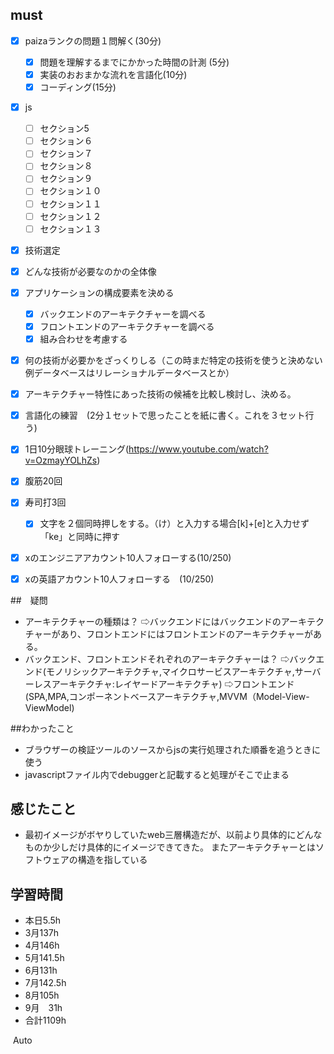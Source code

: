 

## must
- [x] paizaランクの問題１問解く(30分)
  - [x] 問題を理解するまでにかかった時間の計測 (5分)
  - [x] 実装のおおまかな流れを言語化(10分)
  - [x] コーディング(15分)
- [x] js
  - [ ] セクション5
  - [ ] セクション６
  - [ ] セクション７
  - [ ] セクション８
  - [ ] セクション９
  - [ ] セクション１０
  - [ ] セクション１１
  - [ ] セクション１２
  - [ ] セクション１３
- [x] 技術選定
- [x] どんな技術が必要なのかの全体像
- [x] アプリケーションの構成要素を決める
  - [x] バックエンドのアーキテクチャーを調べる
  - [x] フロントエンドのアーキテクチャーを調べる
  - [x] 組み合わせを考慮する
- [x] 何の技術が必要かをざっくりしる（この時まだ特定の技術を使うと決めない例データベースはリレーショナルデータベースとか）
- [x] アーキテクチャー特性にあった技術の候補を比較し検討し、決める。
- [x] 言語化の練習　(2分１セットで思ったことを紙に書く。これを３セット行う)
- [x] 1日10分眼球トレーニング(https://www.youtube.com/watch?v=OzmayYOLhZs)
- [x] 腹筋20回
- [x] 寿司打3回
  - [x] 文字を２個同時押しをする。（け）と入力する場合[k]+[e]と入力せず「ke」と同時に押す
- [x] xのエンジニアアカウント10人フォローする(10/250)
- [x] xの英語アカウント10人フォローする　(10/250)
     

##　疑問
- アーキテクチャーの種類は？
  ⇨バックエンドにはバックエンドのアーキテクチャーがあり、フロントエンドにはフロントエンドのアーキテクチャーがある。
- バックエンド、フロントエンドそれぞれのアーキテクチャーは？
  ⇨バックエンド(モノリシックアーキテクチャ,マイクロサービスアーキテクチャ,サーバーレスアーキテクチャ:レイヤードアーキテクチャ)
  ⇨フロントエンド(SPA,MPA,コンポーネントベースアーキテクチャ,MVVM（Model-View-ViewModel)

##わかったこと
- ブラウザーの検証ツールのソースからjsの実行処理された順番を追うときに使う
- javascriptファイル内でdebuggerと記載すると処理がそこで止まる



  
## 感じたこと
- 最初イメージがボヤりしていたweb三層構造だが、以前より具体的にどんなものか少しだけ具体的にイメージできてきた。
またアーキテクチャーとはソフトウェアの構造を指している


## 学習時間
  - 本日5.5h
  - 3月137h
  - 4月146h
  - 5月141.5h
  - 6月131h
  - 7月142.5h
  - 8月105h
  - 9月　31h
  - 合計1109h
    






​
Auto
